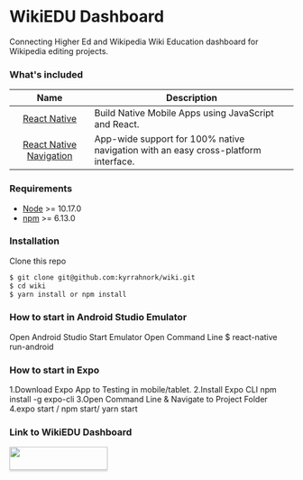 # WikiEDU Dashboard
Connecting Higher Ed and Wikipedia
Wiki Education dashboard for Wikipedia editing projects.

### What's included
| Name             | Description   |
| :-------------:|--------------|
| [React Native](http://facebook.github.io/react-native/releases/0.32/) |  Build Native Mobile Apps using JavaScript and React. |
| [React Native Navigation](https://github.com/wix/react-native-navigation) | App-wide support for 100% native navigation with an easy cross-platform interface. |

### Requirements
- [Node](https://nodejs.org/) >= 10.17.0
- [npm](https://npmjs.com) >= 6.13.0

### Installation

Clone this repo

```sh
$ git clone git@github.com:kyrrahnork/wiki.git
$ cd wiki
$ yarn install or npm install
```

### How to start in Android Studio Emulator

Open Android Studio
Start Emulator
Open Command Line
  $ react-native run-android

### How to start in Expo
1.Download Expo App to Testing in mobile/tablet.
2.Install Expo CLI
  npm install -g expo-cli
3.Open Command Line & Navigate to Project Folder 
4.expo start / npm start/ yarn start


### Link to WikiEDU Dashboard

<a href="https://dashboard.wikiedu.org/"><img src="https://wikiedu.org/strategy/public/wikiedu-logo.png" style="height: 41px !important;width: 174px !important;box-shadow: 0px 3px 2px 0px rgba(190, 190, 190, 0.5) !important;-webkit-box-shadow: 0px 3px 2px 0px rgba(190, 190, 190, 0.5) !important;"  target="_blank"></a>
